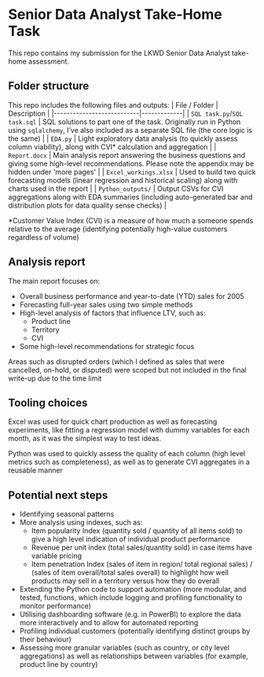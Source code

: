 # Senior Data Analyst Take-Home Task

This repo contains my submission for the LKWD Senior Data Analyst take-home assessment. 

## Folder structure
This repo includes the following files and outputs:
| File / Folder              | Description |
|---------------------------|-------------|
| `SQL task.py`/`SQL task.sql` | SQL solutions to part one of the task. Originally run in Python using `sqlalchemy`, I’ve also included as a separate SQL file (the core logic is the same) |
| `EDA.py`                  | Light exploratory data analysis (to quickly assess column viability), along with CVI* calculation and aggregation |
| `Report.docx`             | Main analysis report answering the business questions and giving some high-level recommendations. Please note the appendix may be hidden under 'more pages' |
| `Excel_workings.xlsx`     | Used to build two quick forecasting models (linear regression and historical scaling) along with charts used in the report |
| `Python_outputs/`         | Output CSVs for CVI aggregations along with EDA summaries (including auto-generated bar and distribution plots for data quality sense checks) |

*Customer Value Index (CVI) is a measure of how much a someone spends relative to the average (identifying potentially high-value customers regardless of volume)

## Analysis report
The main report focuses on:
- Overall business performance and year-to-date (YTD) sales for 2005
- Forecasting full-year sales using two simple methods
- High-level analysis of factors that influence LTV, such as:
	- Product line
	- Territory 
	- CVI
- Some high-level recommendations for strategic focus

Areas such as disrupted orders (which I defined as sales that were cancelled, on-hold, or disputed) were scoped but not included in the final write-up due to the time limit

## Tooling choices

Excel was used for quick chart production as well as forecasting experiments, like fitting a regression model with dummy variables for each month, as it was the simplest way to test ideas.

Python was used to quickly assess the quality of each column (high level metrics such as completeness), as well as to generate CVI aggregates in a reusable manner

## Potential next steps

- Identifying seasonal patterns
- More analysis using indexes, such as:
	- Item popularity Index (quantity sold / quantity of all items sold) to give a high level indication of individual product performance
	- Revenue per unit index (total sales/quantity sold) in case items have variable pricing 
	- Item penetration Index (sales of item in region/ total regional sales) / (sales of item overall/total sales overall) to highlight how well products may sell in a territory versus how they do overall
- Extending the Python code to support automation (more modular, and tested, functions, which include logging and profiling functionality to monitor performance)
- Utilising dashboarding software (e.g. in PowerBI) to explore the data more interactively and to allow for automated reporting
- Profiling individual customers (potentially identifying distinct groups by their behaviour)
- Assessing more granular variables (such as country, or city level aggregations) as well as relationships between variables (for example, product line by country)

